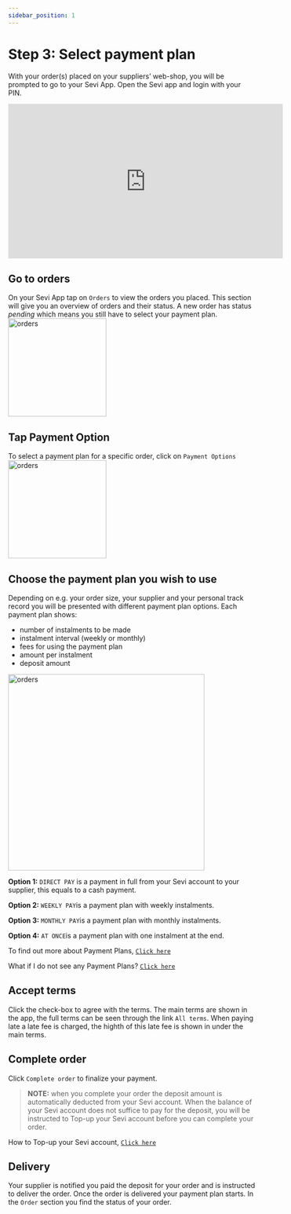 ```yaml
---
sidebar_position: 1
---
```


# Step 3: Select payment plan

With your order(s) placed on your suppliers’ web-shop, you will be prompted to go to your Sevi App. Open the Sevi app and login with your PIN. 

<iframe width="560" height="315" src="https://www.youtube.com/embed/sd84s54eWA8" title="YouTube video player" frameborder="0" allow="accelerometer; autoplay; clipboard-write; encrypted-media; gyroscope; picture-in-picture" allowfullscreen></iframe>

## Go to orders
On your Sevi App tap on `Orders` to view the orders you placed. This section will give you an overview of orders and their status. A new order has status *pending* which means you still have to select your payment plan.
<img src="/ordering/orders.png" alt="orders" width="200"/>

## Tap Payment Option
To select a payment plan for a specific order, click on `Payment Options`
<img src="/ordering/pendingorder.png" alt="orders" width="200"/>

## Choose the payment plan you wish to use
Depending on e.g. your order size, your supplier and your personal track record you will be presented with different payment plan options. Each payment plan shows:
- number of instalments to be made
- instalment interval (weekly or monthly)
- fees for using the payment plan
- amount per instalment
- deposit amount

<img src="/ordering/paymentoption.png" alt="orders" width="400"/>

**Option 1:** `DIRECT PAY` is a payment in full from your Sevi account to your supplier, this equals to a cash payment. 

**Option 2:** `WEEKLY PAY`is a payment plan with weekly instalments. 

**Option 3:** `MONTHLY PAY`is a payment plan with monthly instalments.

**Option 4:** `AT ONCE`is a payment plan with one instalment at the end.

To find out more about Payment Plans, [`Click here`](/docs/buyer/plans)

What if I do not see any Payment Plans? [`Click here`](/docs/buyer/faq)

## Accept terms
Click the check-box to agree with the terms. The main terms are shown in the app, the full terms can be seen through the link `All terms`. When paying late a late fee is charged, the highth of this late fee is shown in under the main terms. 

## Complete order
Click `Complete order` to finalize your payment. 

> **NOTE:** when you complete your order the deposit amount is automatically deducted from your Sevi account. When the balance of your Sevi account does not suffice to pay for the deposit, you will be instructed to Top-up your Sevi account before you can complete your order. 

How to Top-up your Sevi account, [`Click here`](/docs/buyer/topup)

## Delivery

Your supplier is notified you paid the deposit for your order and is instructed to deliver the order. Once the order is delivered your payment plan starts. In the `Order` section you find the status of your order. 
